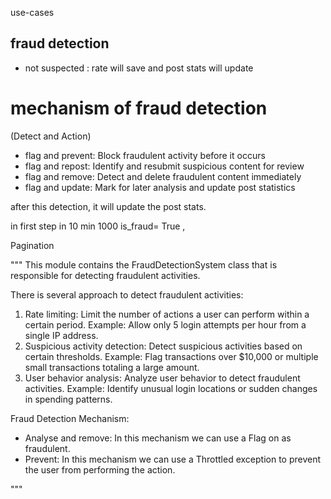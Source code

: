 use-cases

## fraud detection

- not suspected : rate will save and post stats will update

# mechanism of fraud detection

(Detect and Action)

- flag and prevent: Block fraudulent activity before it occurs
- flag and repost: Identify and resubmit suspicious content for review
- flag and remove: Detect and delete fraudulent content immediately
- flag and update: Mark for later analysis and update post statistics

after this detection, it will update the post stats.

in first step in 10 min 1000 is_fraud= True ,

Pagination

"""
This module contains the FraudDetectionSystem class that is responsible for detecting fraudulent activities.

There is several approach to detect fraudulent activities:

1. Rate limiting: Limit the number of actions a user can perform within a certain period.
   Example: Allow only 5 login attempts per hour from a single IP address.
2. Suspicious activity detection: Detect suspicious activities based on certain thresholds.
   Example: Flag transactions over $10,000 or multiple small transactions totaling a large amount.
3. User behavior analysis: Analyze user behavior to detect fraudulent activities.
   Example: Identify unusual login locations or sudden changes in spending patterns.


Fraud Detection Mechanism:
- Analyse and remove: In this mechanism we can use a Flag on as fraudulent.
- Prevent: In this mechanism we can use a Throttled exception to prevent the user from performing the action.

"""